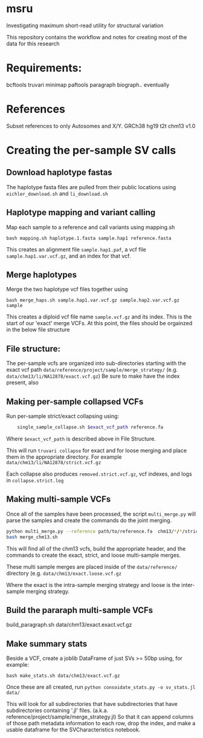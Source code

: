 # msru

Investigating maximum short-read utility for structural variation

This repository contains the workflow and notes for creating most of the data for this research

# Requirements:

bcftools
truvari
minimap
paftools
paragraph
biograph.. eventually

# References

Subset references to only Autosomes and X/Y.
GRCh38
hg19
t2t chm13 v1.0

# Creating the per-sample SV calls

## Download haplotype fastas
The haplotype fasta files are pulled from their public locations using `eichler_download.sh` and `li_download.sh`

## Haplotype mapping and variant calling
Map each sample to a reference and call variants using mapping.sh

  `bash mapping.sh haplotype.1.fasta sample.hap1 reference.fasta`

This creates an alignment file `sample.hap1.paf`, a vcf file `sample.hap1.var.vcf.gz`, and an index for that vcf.

## Merge haplotypes
Merge the two haplotype vcf files together using
  
  `bash merge_haps.sh sample.hap1.var.vcf.gz sample.hap2.var.vcf.gz sample`

This creates a diploid vcf file name `sample.vcf.gz` and its index. This is the start of
our 'exact' merge VCFs. At this point, the files should be orgainzed in the below file
structure

## File structure:

The per-sample vcfs are organized into sub-directories starting with the exact vcf path
`data/reference/project/sample/merge_strategy/` (e.g. `data/chm13/li/NA12878/exact.vcf.gz`)
Be sure to make have the index present, also

## Making per-sample collapsed VCFs

Run per-sample strict/exact collapsing using:
```bash
	single_sample_collapse.sh $exact_vcf_path reference.fa
```
Where `$exact_vcf_path` is described above in File Structure.

This will run `truvari collapse` for exact and for loose merging and place them
in the appropriate directory. For example `data/chm13/li/NA12878/strict.vcf.gz` 

Each collapse also produces `removed.strict.vcf.gz`, vcf indexes, and logs in `collapse.strict.log`

## Making multi-sample VCFs

Once all of the samples have been processed, the script `multi_merge.py` will parse the
samples and create the commands do the joint merging.

```bash
python multi_merge.py --reference path/to/reference.fa  chm13/*/*/strict.vcf.gz > merge_chm13.sh
bash merge_chm13.sh
```

This will find all of the chm13 vcfs, build the appropriate header, and the commands to
create the exact, strict, and loose multi-sample merges.

These multi sample merges are placed inside of the `data/reference/` directory (e.g.
`data/chm13/exact.loose.vcf.gz`

Where the exact is the intra-sample merging strategy and loose is the inter-sample merging
strategy.

## Build the pararaph multi-sample VCFs

build_paragraph.sh data/chm13/exact.exact.vcf.gz

## Make summary stats

Beside a VCF, create a joblib DataFrame of just SVs >= 50bp using, for example:

`bash make_stats.sh data/chm13/exact.vcf.gz`

Once these are all created, run
`python consoidate_stats.py -o sv_stats.jl data/`

This will look for all subdirectories that have subdirectories that have subdirectories
containing '.jl' files. (a.k.a. reference/project/sample/merge_strategy.jl)
So that it can append columns of those path metadata information to each row, drop the
index, and make a usable dataframe for the SVCharacteristics notebook.

